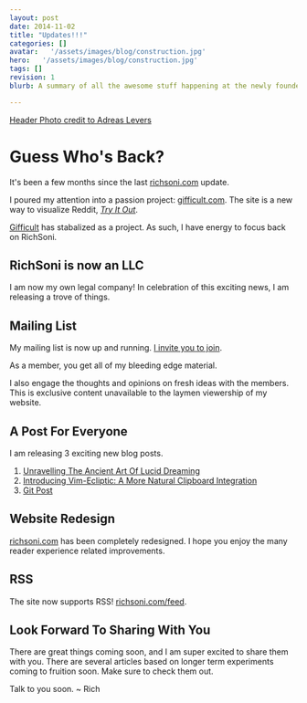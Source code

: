 ```yaml
---
layout: post
date: 2014-11-02
title: "Updates!!!"
categories: []
avatar:   '/assets/images/blog/construction.jpg'
hero:   '/assets/images/blog/construction.jpg'
tags: []
revision: 1
blurb: A summary of all the awesome stuff happening at the newly founded Rich Soni, llc

---
```


<a class='caption' target="_blank" href='https://www.flickr.com/photos/96dpi/3227807209/in/photolist-5VemCr-4X6jfP-auJauT-9qTqa9-tvyxD-4M5kqA-3jP9wP-5x8zJN-asF7f6-5BHgWz-8Cv1jT-fGkfz-5hXacN-bPQdw-cDkyh-nVifwy-3u2HzY-nv6for-387PiC-2D33H-dSn57K-4LGiT-5EHVa3-4zbMat-dreM17-3s8BkN-kMPcaJ-dMXvfx-idewxJ-4qTcVz-JNV2j-c4nb9-5PzNJx-cAtxiU-dSVjVd-aQ8mca-i9XQU2-6un744-JNUgu-aKji-nMqa73-nKxwCG-g3dYR-k2DNo-efUZno-nq28vw-8eDSbB-8bWcLu-n95njT-4mu7fJ'>Header Photo credit to Adreas Levers</a>

# Guess Who's Back?

It's been a few months since the last [richsoni.com](http://richsoni.com) update.

I poured my attention into a passion project: [gifficult.com](http://gifficult.com).
The site is a new way to visualize Reddit, [*Try It Out*](http://gifficult.com).

[Gifficult](http://gifficult.com) has stabalized as a project.
As such, I have energy to focus back on RichSoni.

## RichSoni is now an LLC

I am now my own legal company!
In celebration of this exciting news, I am releasing a trove of things.

## Mailing List
My mailing list is now up and running.
[I invite you to join](http://richsoni.us8.list-manage.com/subscribe/post?u=bc85e50b336a97670d097c9d0&amp;id=cd363f3412).

As a member, you get all of my bleeding edge material.

I also engage the thoughts and opinions on fresh ideas with the members.
This is exclusive content unavailable to the laymen viewership of my website.

## A Post For Everyone
I am releasing 3 exciting new blog posts.

1.  [Unravelling The Ancient Art Of Lucid Dreaming](http://richsoni.com/lucid)
1.  [Introducing Vim-Ecliptic: A More Natural Clipboard Integration](http://richsoni.com/ecliptic)
1.  [Git Post](http://richsoni.com/gitwitit)

## Website Redesign
[richsoni.com](http://richsoni.com) has been completely redesigned.
I hope you enjoy the many reader experience related improvements.

## RSS
The site now supports RSS! [richsoni.com/feed](http://richsoni.com/feed).

## Look Forward To Sharing With You

There are great things coming soon, and I am super excited to share them with you.
There are several articles based on longer term experiments coming to fruition soon.
Make sure to check them out.

Talk to you soon.
~ Rich
